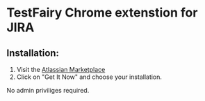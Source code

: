 # TestFairy Chrome extenstion for JIRA

## Installation:

1. Visit the [Atlassian Marketplace](https://marketplace.atlassian.com/plugins/com.testfairy.jira.chrome/cloud/overview)
2. Click on "Get It Now" and choose your installation.

No admin priviliges required.


